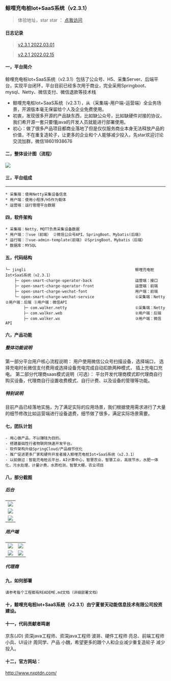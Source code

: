 
### 鲸哩充电桩Iot+SaaS系统（v2.3.1）

> 体验地址，star star ： [点我访问](http://charge.nxptdn.com)



#### 日志记录

> [v2.3.1   2022.03.01](https://gitee.com/dnxt111/walker.git) 

> [v2.2.1   2022.02.15](https://gitee.com/dnxt111/walker.git)  

 
#### 一，平台简介
鲸哩充电桩Iot+SaaS系统（v2.3.1）包括了公众号、H5、采集Server、后端平台，实现平台闭环，平台目前已经多次用于商业，完全采用Springboot、mysql、Netty、微信支付、微信退款等技术栈
* 鲸哩充电桩Iot+SaaS系统（v2.3.1），从（采集端-用户端-运营端）全业务场景，开源版本毫无保留给个人及企业免费使用。
* 初衷，发现很多开源的产品缺东西，比如缺公众号，比如缺硬件对接的协议，我们希开源一套只要懂java的开发人员就能进行部署使用。
* 初心：做了很多产品项目都商业落地了但是仅仅服务商业本身无法释放产品的价值，不在重复造轮子，让更多的企业和个人能够减少投入，先star欢迎讨论交流加群，微信18601938676
#### 二，整体设计图（流程）
  <img src="https://wenhui-1251454246.cos.ap-nanjing.myqcloud.com/cdz/v2.3.1/img/1.jpg"/>

#### 三，平台组成




----

```
* 采集端：使用Netty采集设备信息
* 用户端：使用小程序/H5作为载体
* 运营端：运行管理平台数据
```
#### 四，软件架构
```
* 采集端：Netty、MQTT负责采集设备数据
* 用户端：①vue（前端） ②微信公众号API、SpringBoot、Mybatis(后端)
* 运行端：①vue-admin-template(前端) ②SpringBoot、Mybatis（后端）
* 数据库：MYSQL
```
#### 五，代码结构
```
└─ jingli                                                鲸哩充电桩Iot+SaaS系统（v2.3.1）
    ├─ open-smart-charge-operator-back                   运营端：接口
    ├─ open-smart-charge-operator-front                  运营端：前端
    ├─ open-smart-charge-wechat-font                     用户端：前端
    └─ open-smart-charge-wechat-service                  ①采集端：Netty ②用户端：后端 ③用户端：微信API 
        ├─ com.walker.netty                              ①采集端：Netty
        ├─ com.walker.web                                ②用户端：后端
        ├─ com.walker.wx                                 ③用户端：微信API
```

#### 六，产品功能

##### 整体功能说明
第一部分平台用户核心流程说明：
    用户使用微信公众号扫描设备，选择端口，
    选择充电时长微信支付费用或选择设备充电完成自动扣款两种模式，
    插上充电口充电。
第二部分代理商saas模式说明（可选）：
    平台开发代理商模式即代理商自行购买设备，代理商自行设置收费模式、自行计费、以及设备的管理等功能。

##### 特别说明
目前产品已经落地实施，为了满足实际的应用场景，我们根据使用需求进行了大量的细节修改比如运营端进行设备退费，细节做了很多，满足实际场景需要。

#### 七，团队计划
```
- 用心做产品，不以赚钱为目的。
- 搭建基础性行者物联网快速开发平台。
- 软件架构升级SpringCloud/产品细节优化
- 推广促进更多厂家和硬件开发者接入鲸哩充电桩Iot+SaaS系统（v2.3.1）
- 以前做过：智能充电桩云平台，AI计算中心，智慧农业，智慧工业，高效节水，水肥一体化，污水处理，计量计费，水质检测，智慧大棚，农业项目
```
#### 八，部分截图
##### 后台
<table>
    <tr>
        <td><img src="https://wenhui-1251454246.cos.ap-nanjing.myqcloud.com/cdz/v2.3.1/img/2.png"/></td>
    </tr>
    <tr>
            <td><img src="https://wenhui-1251454246.cos.ap-nanjing.myqcloud.com/cdz/v2.3.1/img/3.png"/></td>
        </tr>
    <tr>
        <td><img src="https://wenhui-1251454246.cos.ap-nanjing.myqcloud.com/cdz/v2.3.1/img/4.png"/></td>
    </tr>
</table>

##### 用户端
<table>
    <tr>
        <td><img src="https://wenhui-1251454246.cos.ap-nanjing.myqcloud.com/cdz/v2.3.1/img/8sj.png"/></td>
        <td><img src="https://wenhui-1251454246.cos.ap-nanjing.myqcloud.com/cdz/v2.3.1/img/9.png"/></td>
    </tr>
    <tr>
        <td><img src="https://wenhui-1251454246.cos.ap-nanjing.myqcloud.com/cdz/v2.3.1/img/10.png"/></td>
        <td><img src="https://wenhui-1251454246.cos.ap-nanjing.myqcloud.com/cdz/v2.3.1/img/11.png"/></td>
    </tr>
</table>

##### 代理商


#### 九，如何部署
```
请参考每个工程都有READEME.md文档（详细部署文档）
```
#### 十，鲸哩充电桩Iot+SaaS系统（v2.3.1）由宁夏普天动能信息技术有限公司投资建设。
#### 十一，代码贡献者鸣谢
京东(JD) 资深java工程师、资深java工程师 波哥、硬件工程师 亮总、前端工程师 小兵、UI设计 周同学、产品 小魏，希望更多的跟个人和企业减少重复造轮子
减少投入。

#### 十二，官方网站：

http://www.nxptdn.com/
